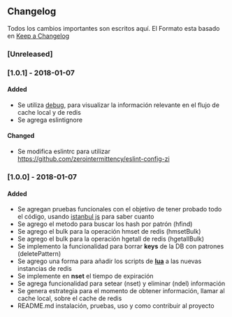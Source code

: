 ## Changelog

Todos los cambios importantes son escritos aquí. El Formato esta basado en [Keep a Changelog](http://keepachangelog.com/es-ES/1.0.0/)

### [Unreleased]

### [1.0.1] - 2018-01-07
#### Added
- Se utiliza [debug][debug], para visualizar la información relevante en el flujo de cache local y de redis
- Se agrega eslintignore

#### Changed
- Se modifica eslintrc para utilizar https://github.com/zerointermittency/eslint-config-zi

### [1.0.0] - 2018-01-07
#### Added
- Se agregan pruebas funcionales con el objetivo de tener probado todo el código, usando [istanbul js][istanbul] para saber cuanto
- Se agrego el metodo para buscar los hash por patrón (hfind)
- Se agrego el bulk para la operación hmset de redis (hmsetBulk)
- Se agrego el bulk para la operación hgetall de redis (hgetallBulk)
- Se implemento la funcionalidad para borrar **keys** de la DB con patrones (deletePattern)
- Se agrego una forma para añadir los scripts de **[lua][lua]** a las nuevas instancias de redis
- Se implemente en **nset** el tiempo de expiración
- Se agrega funcionalidad para setear (nset) y eliminar (ndel) información
- Se genera estrategia para el momento de obtener información, llamar al cache local, sobre el cache de redis
- README.md instalación, pruebas, uso y como contribuir al proyecto

[defineCommand]: https://bitbucket.org/smartbox_way/nunchee-js/src/master/defineCommand
[defineCommandIndex]: https://bitbucket.org/smartbox_way/nunchee-js/src/master/defineCommand/index.js
[ioredis]: https://github.com/luin/ioredis
[newRedis]: https://github.com/luin/ioredis/blob/master/API.md#new_Redis
[redis]: https://redis.io
[redis-hgetall]: https://redis.io/commands/hgetall
[redis-hmset]: https://redis.io/commands/hmset
[redis-keys]: https://redis.io/commands/keys
[redis-del]: https://redis.io/commands/del
[lua]: https://redis.io/commands/eval
[istanbul]: https://istanbul.js.org/
[debug]: https://www.npmjs.com/package/debug